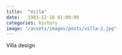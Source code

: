 ```yaml
---
title:  "Villa"
date:   1983-12-16 01:00:00
categories: history
image: "/assets/images/posts/villa-2.jpg"
---
```


Villa design
<div class="img img--fullContainer img--14xLeading" style="background-image: url({{ site.baseurl }}{{ site.baseurl_posts_img }}/villa-Design/villa-1.jpg);"></div>



<div class="img img--fullContainer img--14xLeading" style="background-image: url({{ site.baseurl }}{{ site.baseurl_posts_img }}/villa-Design/villa-2.jpg);"></div>

